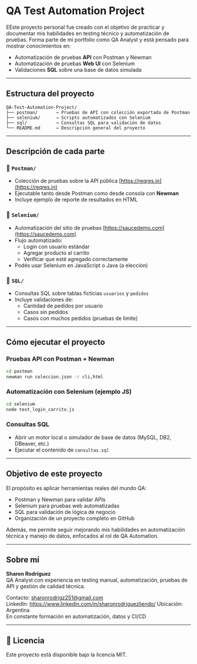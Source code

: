 # QA Test Automation Project

EEste proyecto personal fue creado con el objetivo de practicar y documentar mis habilidades en testing técnico y automatización de pruebas. Forma parte de mi portfolio como QA Analyst y está pensado para mostrar conocimientos en:

- Automatización de pruebas **API** con Postman y Newman  
- Automatización de pruebas **Web UI** con Selenium  
- Validaciones **SQL** sobre una base de datos simulada  

---

## Estructura del proyecto

```
QA-Test-Automation-Project/
├── postman/       → Pruebas de API con colección exportada de Postman
├── selenium/      → Scripts automatizados con Selenium
├── sql/           → Consultas SQL para validación de datos
└── README.md      → Descripción general del proyecto
```

---

##  Descripción de cada parte

### 🔹 `Postman/`
- Colección de pruebas sobre la API pública [https://reqres.in](https://reqres.in)
- Ejecutable tanto desde Postman como desde consola con **Newman**
- Incluye ejemplo de reporte de resultados en HTML

### 🔹 `Selenium/`
- Automatización del sitio de pruebas [https://saucedemo.com](https://saucedemo.com)
- Flujo automatizado:
  - Login con usuario estándar
  - Agregar producto al carrito
  - Verificar que esté agregado correctamente
- Podés usar Selenium en JavaScript o Java (a elección)

### 🔹 `SQL/`
- Consultas SQL sobre tablas ficticias `usuarios` y `pedidos`
- Incluye validaciones de:
  - Cantidad de pedidos por usuario
  - Casos sin pedidos
  - Casos con muchos pedidos (pruebas de límite)

---

## Cómo ejecutar el proyecto

### Pruebas API con Postman + Newman
```bash
cd postman
newman run coleccion.json -r cli,html
```

### Automatización con Selenium (ejemplo JS)
```bash
cd selenium
node test_login_carrito.js
```

### Consultas SQL
- Abrir un motor local o simulador de base de datos (MySQL, DB2, DBeaver, etc.)
- Ejecutar el contenido de `consultas.sql`

---

## Objetivo de este proyecto

El propósito es aplicar herramientas reales del mundo QA:
- Postman y Newman para validar APIs
- Selenium para pruebas web automatizadas
- SQL para validación de lógica de negocio
- Organización de un proyecto completo en GitHub

Además, me permite seguir mejorando mis habilidades en automatización técnica y manejo de datos, enfocados al rol de QA Automation.

---

## Sobre mí

**Sharon Rodríguez**  
QA Analyst con experiencia en testing manual, automatización, pruebas de API y gestión de calidad técnica.  

Contacto: sharonrodrigz251@gmail.com  
LinkedIn: https://www.linkedin.com/in/sharonrodriguezliendo/ 
Ubicación: Argentina  
En constante formación en automatización, datos y CI/CD  

---

## 📄 Licencia

Este proyecto está disponible bajo la licencia MIT.
